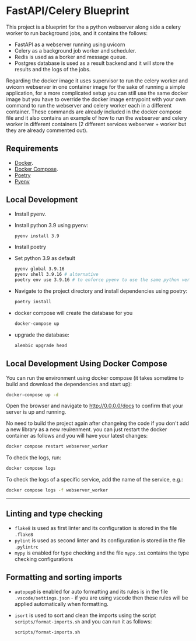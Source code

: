 # FastAPI/Celery Blueprint

This project is a blueprint for the a python webserver along side a celery worker to run background jobs, and it contains the follows:

- FastAPI as a webserver running using uvicorn
- Celery as a background job worker and scheduler.
- Redis is used as a borker and message queue.
- Postgres database is used as a result backend and it will store the results and the logs of the jobs.

Regarding the docker image it uses supervisor to run the celery worker and uvicorn webserver in one container image for the sake of running a simple application, for a more complicated setup you can still use the same docker image but you have to override the docker image entrypoint with your own command to run the webserver and celery worker each in a different container.
These commands are already included in the docker compose file and it also contains an example of how to run the webserver and celery worker in different containers (2 different services webserver + worker but they are already commented out).

## Requirements

* [Docker](https://www.docker.com/).
* [Docker Compose](https://docs.docker.com/compose/install/).
* [Poetry](https://python-poetry.org/)
* [Pyenv](https://github.com/pyenv/pyenv/)

## Local Development

* Install pyenv.

* Install python 3.9 using pyenv:

  ```bash
  pyenv install 3.9
  ```

* Install poetry

* Set python 3.9 as default

  ```bash
  pyenv global 3.9.16
  pyenv shell 3.9.16 # alternative 
  poetry env use 3.9.16 # to enforce pyenv to use the same python version
  ```


* Navigate to the project directory and install dependencies using poetry:

  ```bash
  poetry install
  ```

* docker compose will create the database for you

  ```bash
  docker-compose up
  ```

* upgrade the database:

  ```bash
  alembic upgrade head
  ```

## Local Development Using Docker Compose

You can run the environment using docker compose (it takes sometime to build and download the dependencies and start up):

```bash
docker-compose up -d
```

Open the browser and navigate to http://0.0.0.0/docs to confirm that your server is up and running.

No need to build the project again after changeing the code if you don't add a new library as a new reuirenment.
you can just restart the docker container as follows and you will have your latest changes:

```bash
docker compose restart webserver_worker
```

To check the logs, run:

```bash
docker compose logs
```

To check the logs of a specific service, add the name of the service, e.g.:

```bash
docker compose logs -f webserver_worker
```

---

## Linting and type checking

* `flake8` is used as first linter and its configuration is stored in the file `.flake8`
* `pylint` is used as second linter and its configuration is stored in the file `.pylintrc`
* `mypy` is enabled for type checking and the file `mypy.ini` contains the type checking configurations

## Formatting and sorting imports

* `autopep8` is enabled for auto formatting and its rules is in the file `.vscode/settings.json` - if you are using vscode then these rules will be applied automatically when formatting.
* `isort` is used to sort and clean the imports using the script `scripts/format-imports.sh` and you can run it  as follows:

  ```bash
  scripts/format-imports.sh
  ```
  